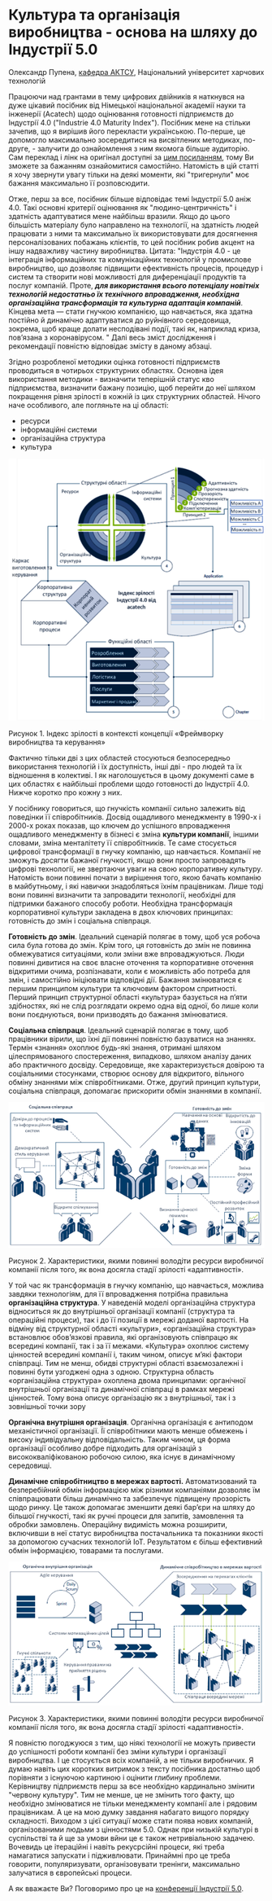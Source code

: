 # Культура та організація виробництва - основа на шляху до Індустрії 5.0      

Олександр Пупена, [кафедра АКТСУ](https://www.iasu-nuft.pp.ua/), Національний університет харчових технологій

Працюючи над грантами в тему цифрових двійників я наткнувся на дуже цікавий посібник від Німецької національної академії науки та інженерії (Acatech) щодо оцінювання  готовності підприємств до Індустрії 4.0 ("Industrie 4.0 Maturity Index"). Посібник мене на стільки зачепив, що я вирішив його перекласти українською. По-перше, це допомогло максимально зосередитися на висвітлених методиках, по-друге, -  залучити до ознайомлення з ним якомога більше аудиторію. Сам переклад і лінк на оригінал доступні за [цим посиланням](https://pupenasan.github.io/dt/articles/MatInd_2020), тому Ви зможете за бажанням ознайомитися самостійно. Натомість в цій статті я хочу звернути увагу тільки на деякі моменти, які "тригернули" моє бажання максимально її розповсюдити.

Отже, перш за все, посібник більше відповідає темі Індустрії 5.0 аніж 4.0. Такі основні критерії оцінювання як "людино-центричність" і здатність адаптуватися мене найбільш вразили. Якщо до цього більшість матеріалу було направлено на технології, на здатність людей працювати з ними та максимально їх використовувати для досягнення персоналізованих побажань клієнтів, то цей посібник робив акцент на іншу надважливу частину виробництва. Цитата: "Індустрія 4.0 - це інтеграція інформаційних та комунікаційних технологій у промислове виробництво, що дозволяє підвищити ефективність процесів, процедур і систем та створити нові можливості для диференціації продуктів та послуг компаній. Проте, ***для використання всього потенціалу новітніх технологій недостатньо їх технічного впровадження, необхідна організаційна трансформація та культурна адаптація компаній***.  Кінцева мета — стати гнучкою компанією, що навчається, яка здатна постійно й динамічно адаптуватися до руйнівного середовища, зокрема, щоб краще долати несподівані події, такі як, наприклад криза, пов’язана з коронавірусом. " Далі весь зміст дослідження і рекомендації повністю відповідає змісту в даному абзаці. 

Згідно розробленої методики оцінка готовності підприємств проводиться в чотирьох структурних областях. Основна ідея використання методики - визначити теперішній статус кво підприємства, визначити бажану позицію, щоб перейти до неї шляхом покращення рівня зрілості в кожній із цих структурних областей. Нічого наче особливого, але погляньте на ці області:

- ресурси
- інформаційні системи
- організаційна структура
- культура

![image-20230228232000426](media2/image-20230228232000426.png)

Рисунок 1. Індекс зрілості в контексті концепції «Фреймворку виробництва та керування»

Фактично тільки дві з цих областей стосуються безпосередньо використання технологій і їх доступність, інші дві - про людей та їх відношення в колективі. І як наголошується в цьому документі саме в цих областях є найбільші проблеми щодо готовності до Індустрії 4.0. Нижче коротко про кожну з них. 

У посібнику говориться, що гнучкість компанії сильно залежить від поведінки її співробітників. Досвід ощадливого менеджменту в 1990-х і 2000-х роках показав, що ключем до успішного впровадження ощадливого менеджменту в бізнесі є зміна **культури компанії**, іншими словами, зміна менталітету її співробітників. Те саме стосується цифрової трансформації в гнучку компанію, що навчається. Компанії не зможуть досягти бажаної гнучкості, якщо вони просто запровадять цифрові технології, не звертаючи уваги на свою корпоративну культуру. Натомість вони повинні почати з вирішення того, якою бачать компанію в майбутньому, і які навички знадобляться їхнім працівникам. Лише тоді вони повинні визначити та запровадити технології, необхідні для підтримки бажаного способу роботи. Необхідна трансформація корпоративної культури закладена в двох ключових принципах:  готовність до змін і соціальна співпраця. 

**Готовність до змін**. Ідеальний сценарій полягає в тому, щоб уся робоча сила була готова до змін. Крім того, ця готовність до змін не повинна обмежуватися ситуаціями, коли зміни вже впроваджуються. Люди повинні дивитися на своє власне оточення та корпоративне оточення відкритими очима, розпізнавати, коли є можливість або потреба для змін, і самостійно ініціювати відповідні дії. Бажання змінюватися є першим принципом культури та ключовим фактором спритності. Перший принцип структурної області «культура» базується на п’яти здібностях, які не слід розглядати окремо одна від одної, бо лише коли вони поєднуються, вони призводять до бажання змінюватися. 

**Соціальна співпраця**. Ідеальний сценарій полягає в тому, щоб працівники вірили, що їхні дії повинні повністю базуватися на знаннях. Термін «знання» охоплює будь-які знання, отримані шляхом цілеспрямованого спостереження, випадково, шляхом аналізу даних або практичного досвіду. Середовище, яке характеризується довірою та соціальними стосунками, створює основу для відкритого, вільного обміну знаннями між співробітниками. Отже, другий принцип культури, соціальна співпраця, допомагає прискорити обмін знаннями в компанії. 

![image-20230301205527683](media2/image-20230301205527683.png)

Рисунок 2.  Характеристики, якими повинні володіти ресурси виробничої компанії після того, як вона досягла стадії зрілості «адаптивності». 

У той час як трансформація в гнучку компанію, що навчається, можлива завдяки технологіям, для її впровадження потрібна правильна **організаційна структура**. У наведеній моделі організаційна структура відноситься як до внутрішньої організації компанії (структура та операційні процеси), так і до її позиції в мережі доданої вартості. На відміну від структурної області «культури», «організаційна структура» встановлює обов’язкові правила, які організовують співпрацю як всередині компанії, так і за її межами. «Культура» охоплює систему цінностей всередині компанії і, таким чином, описує м’які фактори співпраці. Тим не менш, обидві структурні області взаємозалежні і повинні бути узгоджені одна з одною. Структурна область «організаційна структура» охоплена двома принципами: органічної внутрішньої організації та динамічної співпраці в рамках мережі цінностей. Тому вона описує організацію як з внутрішньої, так і з зовнішньої точки зору

**Органічна внутрішня організація**. Органічна організація є антиподом механістичної організації. Її співробітники мають менше обмежень і високу індивідуальну відповідальність. Таким чином, ця форма організації особливо добре підходить для організацій з висококваліфікованою робочою силою, яка існує в динамічному середовищі.

**Динамічне співробітництво в мережах вартості.** Автоматизований та безперебійний обмін інформацією між різними компаніями дозволяє їм співпрацювати більш динамічно та забезпечує підвищену прозорість щодо ринку. Це також допомагає зменшити деякі бар’єри на шляху до більшої гнучкості, такі як ручні процеси для запитів, замовлення та обробки замовлень. Операційну видимість можна розширити, включивши в неї статус виробництва постачальника та показники якості за допомогою сучасних технологій IoT. Результатом є більш ефективний обмін інформацією, товарами та послугами.

![image-20230301205329343](media2/image-20230301205329343.png)

Рисунок 3. Характеристики, якими повинні володіти ресурси виробничої компанії після того, як вона досягла стадії зрілості «адаптивності». 

Я повністю погоджуюся з тим, що ніякі технології не можуть привести до успішності роботи компанії без зміни культури і організації виробництва. І це стосується всіх компаній, а не тільки виробничих. Я думаю навіть цих коротких витримок з тексту посібника достатньо щоб порівняти з існуючою картиною і оцінити глибину проблеми. Керівництву підприємств перш за все необхідно кардинально змінити "червону культуру". Тим не менше, це не змінить того факту, що необхідно змінюватися не тільки менеджменту компанії але і рядовим працівникам. А це на мою думку завдання набагато вищого порядку складності. Виходом з цієї ситуації може стати поява нових компаній, організованими людьми з цінностями 5.0. Однак при низькій культурі в суспільстві та й ще за умови вйни це є також нетривіальною задачею. Вочевидь це ітераційні і навіть рекусрсійні процеси, які треба намагатися запускати і підживлювати. Принаймні про це треба говорити, популяризувати, організовувати тренінги, максимально залучатися в європейські процеси.   

А як вважаєте Ви? Поговоримо про це на [конференції Індустрії 5.0](https://www.clusters.org.ua/industry-5-0-in-ukraine/).   





